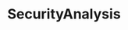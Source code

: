 ---
title: SecurityAnalysis
crosslinks:
- investing
- VSEG
- Bitcoin
- finance
- FinancialCareers
- IAmA
- options
- Accounting
- structuring
- AMD_Stock
- netsecstudents
- gildedawards
- Serendipity
---